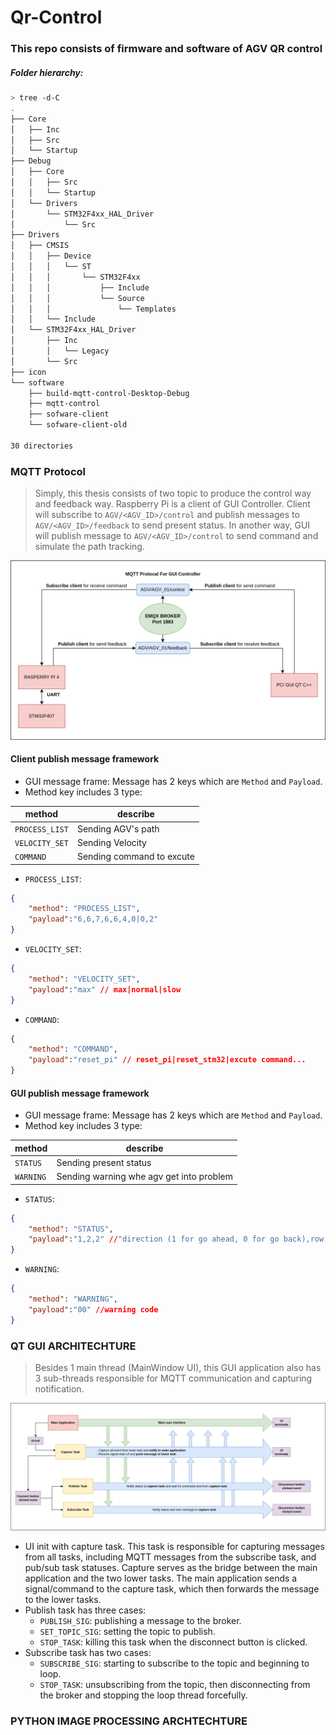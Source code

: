 # Qr-Control

### This repo consists of firmware and software of AGV QR control

##### Folder hierarchy:

```bash
> tree -d-C
.
├── Core
│   ├── Inc
│   ├── Src
│   └── Startup
├── Debug
│   ├── Core
│   │   ├── Src
│   │   └── Startup
│   └── Drivers
│       └── STM32F4xx_HAL_Driver
│           └── Src
├── Drivers
│   ├── CMSIS
│   │   ├── Device
│   │   │   └── ST
│   │   │       └── STM32F4xx
│   │   │           ├── Include
│   │   │           └── Source
│   │   │               └── Templates
│   │   └── Include
│   └── STM32F4xx_HAL_Driver
│       ├── Inc
│       │   └── Legacy
│       └── Src
├── icon
└── software
    ├── build-mqtt-control-Desktop-Debug
    ├── mqtt-control
    ├── sofware-client
    └── sofware-client-old

30 directories
```

### MQTT Protocol
> Simply, this thesis consists of two topic to produce the control way and feedback way. Raspberry Pi is a client of GUI Controller. Client will subscribe to `AGV/<AGV_ID>/control`  and publish messages to `AGV/<AGV_ID>/feedback` to send present status. In another way, GUI will publish message to `AGV/<AGV_ID>/control` to send command and simulate the path tracking.

<div align=center>

![Framework.png](image%2FFramework.png)

</div>


#### Client publish message framework
- GUI message frame: Message has 2 keys which are `Method` and `Payload`.
- Method key includes 3 type:

| method            |  describe                  | 
|---                |---                         |
| `PROCESS_LIST`    |Sending AGV's path          |      
| `VELOCITY_SET`    |Sending Velocity            |
| `COMMAND`         |Sending command to excute   |  

- `PROCESS_LIST`:
```json
{
    "method": "PROCESS_LIST",
    "payload":"6,6,7,6,6,4,0|0,2"
}
```
- `VELOCITY_SET`:
```json
{
    "method": "VELOCITY_SET",
    "payload":"max" // max|normal|slow
}
```
- `COMMAND`:
```json
{
    "method": "COMMAND",
    "payload":"reset_pi" // reset_pi|reset_stm32|excute command...
}
```
#### GUI publish message framework

- GUI message frame: Message has 2 keys which are `Method` and `Payload`.
- Method key includes 3 type:

| method            |  describe                                | 
|---                |---                                       |
| `STATUS`          |Sending present status                    |      
| `WARNING`         |Sending warning whe agv get into problem  |


- `STATUS`:
```json
{
    "method": "STATUS",
    "payload":"1,2,2" //"direction (1 for go ahead, 0 for go back),row,column"
}
```
- `WARNING`:
```json
{
    "method": "WARNING",
    "payload":"00" //warning code
}
```


### QT GUI ARCHITECHTURE
> Besides 1 main thread (MainWindow UI), this GUI application also has 3 sub-threads responsible for MQTT communication and capturing notification.
<div align=center>

![gui_multitask.png](image%2Fgui_multitask.png)

</div>

- UI init with capture task. This task is responsible for capturing messages from all tasks, including MQTT messages from the subscribe task, and pub/sub task statuses. Capture serves as the bridge between the main application and the two lower tasks. The main application sends a signal/command to the capture task, which then forwards the message to the lower tasks.
- Publish task has three cases:
    - `PUBLISH_SIG`: publishing a message to the broker.
    - `SET_TOPIC_SIG`: setting the topic to publish.
    - `STOP_TASK`: killing this task when the disconnect button is clicked.
- Subscribe task has two cases:
    - `SUBSCRIBE_SIG`: starting to subscribe to the topic and beginning to loop.
    - `STOP_TASK`: unsubscribing from the topic, then disconnecting from the broker and stopping the loop thread forcefully. 

### PYTHON IMAGE PROCESSING ARCHTECHTURE
